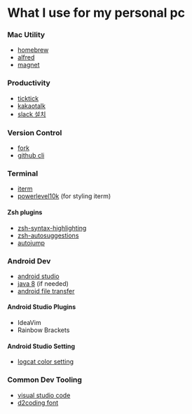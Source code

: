 # What I use for my personal pc

### Mac Utility
- [homebrew](https://brew.sh/)
- [alfred](https://www.alfredapp.com/)
- [magnet](https://apps.apple.com/kr/app/magnet/id441258766?l=en&mt=12)

### Productivity
- [ticktick](https://apps.apple.com/kr/app/ticktick-to-do-list-calendar/id966085870?l=en&mt=12)
- [kakaotalk](https://apps.apple.com/kr/app/kakaotalk/id869223134?l=en&mt=12)
- [slack 설치](https://apps.apple.com/kr/app/slack-for-desktop/id803453959?l=en&mt=12)

### Version Control
- [fork](https://git-fork.com/)
- [github cli](https://github.com/cli/cli#installation)

### Terminal
- [iterm](https://iterm2.com/)
- [powerlevel10k](https://github.com/romkatv/powerlevel10k) (for styling iterm)

#### Zsh plugins
- [zsh-syntax-highlighting](https://github.com/zsh-users/zsh-syntax-highlighting/blob/master/INSTALL.md)
- [zsh-autosuggestions](https://github.com/zsh-users/zsh-autosuggestions/blob/master/INSTALL.md#oh-my-zsh)
- [autojump](https://github.com/wting/autojump)

### Android Dev
- [android studio](https://www.google.com/aclk?sa=l&ai=DChcSEwiQ9qyh4ab2AhVVwRYFHRKZA-4YABAAGgJ0bA&sig=AOD64_1X9T6nqPgcqWl34Zvj2A3nkW6tIg&q&adurl&ved=2ahUKEwj4jqah4ab2AhUF82EKHWb0DlgQ0Qx6BAgCEAE)
- [java 8](https://www.oracle.com/kr/java/technologies/javase/javase8-archive-downloads.html) (if needed)
- [android file transfer](https://www.android.com/filetransfer/)

#### Android Studio Plugins
- IdeaVim
- Rainbow Brackets

#### Android Studio Setting
- [logcat color setting](https://stackoverflow.com/questions/39993867/android-studio-logcat-colors)

### Common Dev Tooling
- [visual studio code](https://code.visualstudio.com/download)
- [d2coding font](https://github.com/naver/d2codingfont)
